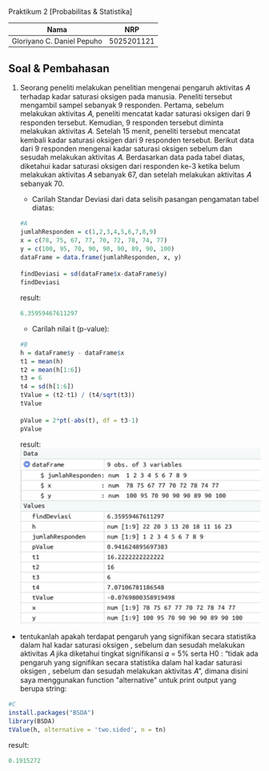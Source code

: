 Praktikum 2 [Probabilitas & Statistika]

| Nama                      | NRP           |
|---------------------------|---------------|
|Gloriyano C. Daniel Pepuho |5025201121     |

## Soal & Pembahasan

1. Seorang peneliti melakukan penelitian mengenai pengaruh aktivitas 𝐴 terhadap
kadar saturasi oksigen pada manusia. Peneliti tersebut mengambil sampel
sebanyak 9 responden. Pertama, sebelum melakukan aktivitas 𝐴, peneliti mencatat
kadar saturasi oksigen dari 9 responden tersebut. Kemudian, 9 responden tersebut
diminta melakukan aktivitas 𝐴. Setelah 15 menit, peneliti tersebut mencatat kembali
kadar saturasi oksigen dari 9 responden tersebut. Berikut data dari 9 responden
mengenai kadar saturasi oksigen sebelum dan sesudah melakukan aktivitas 𝐴.
Berdasarkan data pada tabel diatas, diketahui kadar saturasi oksigen dari
responden ke-3 ketika belum melakukan aktivitas 𝐴 sebanyak 67, dan setelah
melakukan aktivitas 𝐴 sebanyak 70.

   - Carilah Standar Deviasi dari data selisih pasangan pengamatan tabel
     diatas:

    ```r
    #A
    jumlahResponden = c(1,2,3,4,5,6,7,8,9)
    x = c(78, 75, 67, 77, 70, 72, 78, 74, 77)
    y = c(100, 95, 70, 90, 90, 90, 89, 90, 100)
    dataFrame = data.frame(jumlahResponden, x, y)

    findDeviasi = sd(dataFrame$x-dataFrame$y)
    findDeviasi
    ```
    result:
    
    ```r
    6.35959467611297
    ```

    - Carilah nilai t (p-value):

    ```r
    #B
    h = dataFrame$y - dataFrame$x
    t1 = mean(h)
    t2 = mean(h[1:6])
    t3 = 6
    t4 = sd(h[1:6])
    tValue = (t2-t1) / (t4/sqrt(t3))
    tValue

    pValue = 2*pt(-abs(t), df = t3-1)
    pValue
    ```

    result:
    ![](https://github.com/danielcristho/P2_Probstat_B_5025201121/blob/main/src/no1-b.png)

  - tentukanlah apakah terdapat pengaruh yang signifikan secara statistika
dalam hal kadar saturasi oksigen , sebelum dan sesudah melakukan
aktivitas 𝐴 jika diketahui tingkat signifikansi 𝛼 = 5% serta H0 : “tidak ada
pengaruh yang signifikan secara statistika dalam hal kadar saturasi
oksigen , sebelum dan sesudah melakukan aktivitas 𝐴”, dimana disini saya menggunakan function "alternative" untuk print output yang berupa string:

  ```r
  #C
  install.packages("BSDA")
  library(BSDA)
  tValue(h, alternative = 'two.sided', n = tn)
  ```
  result:
  ```r
  0.1915272
  ```
